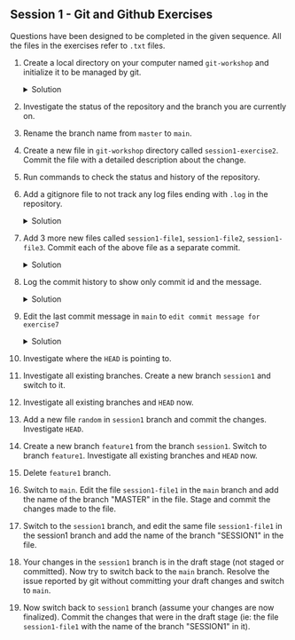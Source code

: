 Session 1  - Git and Github Exercises
---

Questions have been designed to be completed in the given sequence. All the files in the exercises refer to `.txt` files.

1. Create a local directory on your computer named `git-workshop` and initialize it to be managed by git.

    <details>
    <summary>Solution</summary>

    ```bash
    mkdir git-workshop
    cd git-workshop
    git init
    ```
    </details>

2. Investigate the status of the repository and the branch you are currently on.
3. Rename the branch name from `master` to `main`.
4. Create a new file in `git-workshop` directory called `session1-exercise2`. Commit the file with a detailed description about the change.
5. Run commands to check the status and history of the repository.
6. Add a gitignore file to not track any log files ending with `.log` in the repository.
    
    <details>
    <summary>Solution</summary>

    ```bash
    touch .gitignore
    ```
    To ignore .log files we will add .log file  in .gitignore file which we created earlier.
    
    ```bash
    *.log
    ```
    </details>

7. Add 3 more new files called `session1-file1`, `session1-file2`, `session1-file3`. Commit each of the above file as a separate commit.
    
    <details>
    <summary>Solution</summary>
        
    ```bash
    touch session1-file1.txt
    git commit -am "Add session1-file1"
    ```
    ```bash
    touch session1-file2.txt
    git commit -am "Add session1-file2"
    ```
    ```bash
    touch session1-file3.txt
    git commit -am "Add session1-file3"
    ```
    </details>

8. Log the commit history to show only commit id and the message.
    
    <details>
    <summary>Solution</summary>
    
    ```bash
    git log --oneline
    ```
    </details>

9. Edit the last commit message in `main` to `edit commit message for exercise7`
    
    <details>
    <summary>Solution</summary>
    
    ```bash
    git switch main
    git commit --amend -m "Update commit for session1-file3"
    ``` 
    </details>

10. Investigate where the `HEAD` is pointing to.
11. Investigate all existing branches. Create a new branch `session1` and switch to it.
12. Investigate all existing branches and `HEAD` now.
13. Add a new file `random` in `session1` branch and commit the changes. Investigate `HEAD`.
14. Create a new branch `feature1` from the branch `session1`. Switch to branch `feature1`. Investigate all existing branches and `HEAD` now.
15. Delete `feature1` branch.
16. Switch to `main`. Edit the file `session1-file1` in the `main` branch and add the name of the branch "MASTER" in the file. Stage and commit the changes made to the file.
17. Switch to the `session1` branch, and edit the same file `session1-file1` in the session1 branch and add the name of the branch "SESSION1" in the file.
18. Your changes in the `session1` branch is in the draft stage (not staged or committed). Now try to switch back to the `main` branch. Resolve the issue reported by git without committing your draft changes and switch to `main`.
19. Now switch back to `session1` branch (assume your changes are now finalized). Commit the changes that were in the draft stage (ie: the file `session1-file1` with the name of the branch "SESSION1" in it).
